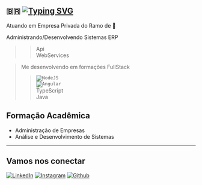 
🇧🇷 [![Typing SVG](https://readme-typing-svg.herokuapp.com?font=Black+Ops+One&pause=1000&width=435&lines=Vin%C3%ADcius+de+Carvalho;Dev+FullStack;39+anos)](https://git.io/typing-svg)
---

Atuando em Empresa Privada do Ramo de 🚜 

Administrando/Desenvolvendo Sistemas ERP <br>
 >> Api <br>
 >> WebServices <br>
 
> Me desenvolvendo em formações FullStack 
 >> <code>![NodeJS](https://img.shields.io/badge/NodeJS-000?style=for-the-badge&logo=nodedotjs&logoColor=nodedotjs)</code><br>
 >> <code>![Angular](https://img.shields.io/badge/Angular-000?style=for-the-badge&logo=angular&logoColor=C3002F)</code> <br>
 >> TypeScript <br>
 >> Java <br>

 ## Formação Acadêmica
  - Administração de Empresas
  - Análise e Desenvolvimento de Sistemas

---
## Vamos nos conectar
[![LinkedIn](https://img.shields.io/badge/LinkedIn-000?style=for-the-badge&logo=linkedin&logoColor=0E76A8)](https://www.linkedin.com/in//vinicius-de-carvalho-98538124/)   [![Instagram](https://img.shields.io/badge/Instagram-000?style=for-the-badge&logo=instagram)](https://www.instagram.com/viiini/) [![Github](https://img.shields.io/badge/GitHub-000?style=for-the-badge&logo=github)](https://github.com/viniciuscarvalho32)

